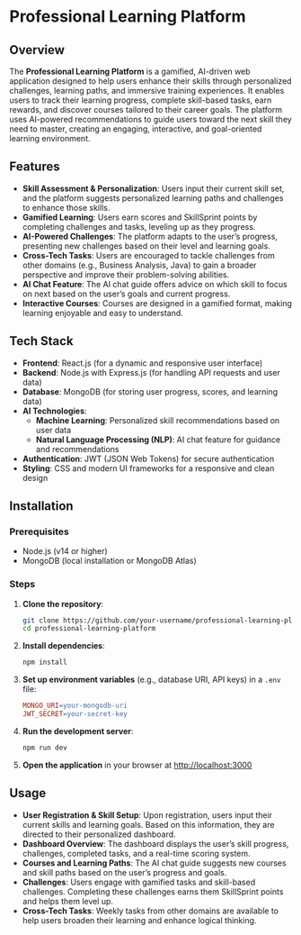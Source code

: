 # Professional Learning Platform

## Overview
The **Professional Learning Platform** is a gamified, AI-driven web application designed to help users enhance their skills through personalized challenges, learning paths, and immersive training experiences. It enables users to track their learning progress, complete skill-based tasks, earn rewards, and discover courses tailored to their career goals. The platform uses AI-powered recommendations to guide users toward the next skill they need to master, creating an engaging, interactive, and goal-oriented learning environment.

## Features

- **Skill Assessment & Personalization**: Users input their current skill set, and the platform suggests personalized learning paths and challenges to enhance those skills.
- **Gamified Learning**: Users earn scores and SkillSprint points by completing challenges and tasks, leveling up as they progress.
- **AI-Powered Challenges**: The platform adapts to the user’s progress, presenting new challenges based on their level and learning goals.
- **Cross-Tech Tasks**: Users are encouraged to tackle challenges from other domains (e.g., Business Analysis, Java) to gain a broader perspective and improve their problem-solving abilities.
- **AI Chat Feature**: The AI chat guide offers advice on which skill to focus on next based on the user’s goals and current progress.
- **Interactive Courses**: Courses are designed in a gamified format, making learning enjoyable and easy to understand.

## Tech Stack

- **Frontend**: React.js (for a dynamic and responsive user interface)
- **Backend**: Node.js with Express.js (for handling API requests and user data)
- **Database**: MongoDB (for storing user progress, scores, and learning data)
- **AI Technologies**:
  - **Machine Learning**: Personalized skill recommendations based on user data
  - **Natural Language Processing (NLP)**: AI chat feature for guidance and recommendations
- **Authentication**: JWT (JSON Web Tokens) for secure authentication
- **Styling**: CSS and modern UI frameworks for a responsive and clean design

## Installation

### Prerequisites
- Node.js (v14 or higher)
- MongoDB (local installation or MongoDB Atlas)

### Steps

1. **Clone the repository**:

    ```bash
    git clone https://github.com/your-username/professional-learning-platform.git
    cd professional-learning-platform
    ```

2. **Install dependencies**:

    ```bash
    npm install
    ```

3. **Set up environment variables** (e.g., database URI, API keys) in a `.env` file:

    ```makefile
    MONGO_URI=your-mongodb-uri
    JWT_SECRET=your-secret-key
    ```

4. **Run the development server**:

    ```bash
    npm run dev
    ```

5. **Open the application** in your browser at [http://localhost:3000](http://localhost:3000)

## Usage

- **User Registration & Skill Setup**: Upon registration, users input their current skills and learning goals. Based on this information, they are directed to their personalized dashboard.
- **Dashboard Overview**: The dashboard displays the user’s skill progress, challenges, completed tasks, and a real-time scoring system.
- **Courses and Learning Paths**: The AI chat guide suggests new courses and skill paths based on the user’s progress and goals.
- **Challenges**: Users engage with gamified tasks and skill-based challenges. Completing these challenges earns them SkillSprint points and helps them level up.
- **Cross-Tech Tasks**: Weekly tasks from other domains are available to help users broaden their learning and enhance logical thinking.

